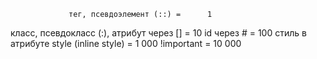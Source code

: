 

                 тег, псевдоэлемент (::) =      1
класс, псевдокласс (:), атрибут через [] =     10
                              id через # =    100
   стиль в атрибуте style (inline style) =  1 000
                              !important = 10 000